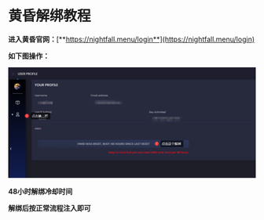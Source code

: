 # 黄昏解绑教程

**进入黄昏官网：**[**https://nightfall.menu/login**](https://nightfall.menu/login)

**如下图操作：**

![](<../../.gitbook/assets/image (179).png>)

**48小时解绑冷却时间**

**解绑后按正常流程注入即可**
